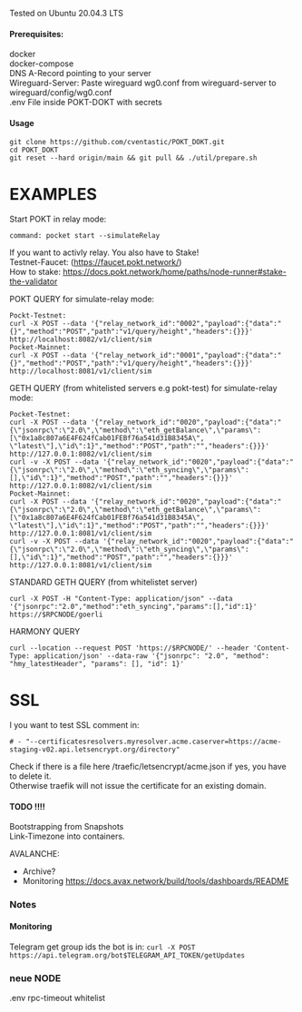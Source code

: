 Tested on Ubuntu 20.04.3 LTS

#### Prerequisites:
docker <br />
docker-compose <br />
DNS A-Record pointing to your server <br />
Wireguard-Server: Paste wireguard wg0.conf from wireguard-server to wireguard/config/wg0.conf <br />
.env File inside POKT-DOKT with secrets <br />

#### Usage

```
git clone https://github.com/cventastic/POKT_DOKT.git
cd POKT_DOKT
git reset --hard origin/main && git pull && ./util/prepare.sh
```

# EXAMPLES

Start POKT in relay mode:
```
command: pocket start --simulateRelay
``` 
If you want to activly relay. You also have to Stake! <br />
Testnet-Faucet: (https://faucet.pokt.network/) <br />
How to stake: https://docs.pokt.network/home/paths/node-runner#stake-the-validator <br />

POKT QUERY for simulate-relay mode:
```
Pockt-Testnet:
curl -X POST --data '{"relay_network_id":"0002","payload":{"data":"{}","method":"POST","path":"v1/query/height","headers":{}}}' http://localhost:8082/v1/client/sim
Pocket-Mainnet:
curl -X POST --data '{"relay_network_id":"0001","payload":{"data":"{}","method":"POST","path":"v1/query/height","headers":{}}}' http://localhost:8081/v1/client/sim
```

GETH QUERY (from whitelisted servers e.g pokt-test) for simulate-relay mode:
```
Pocket-Testnet:
curl -X POST --data '{"relay_network_id":"0020","payload":{"data":"{\"jsonrpc\":\"2.0\",\"method\":\"eth_getBalance\",\"params\":[\"0x1a8c807a6E4F624fCab01FEBf76a541d31B8345A\", \"latest\"],\"id\":1}","method":"POST","path":"","headers":{}}}' http://127.0.0.1:8082/v1/client/sim
curl -v -X POST --data '{"relay_network_id":"0020","payload":{"data":"{\"jsonrpc\":\"2.0\",\"method\":\"eth_syncing\",\"params\":[],\"id\":1}","method":"POST","path":"","headers":{}}}' http://127.0.0.1:8082/v1/client/sim
Pocket-Mainnet:
curl -X POST --data '{"relay_network_id":"0020","payload":{"data":"{\"jsonrpc\":\"2.0\",\"method\":\"eth_getBalance\",\"params\":[\"0x1a8c807a6E4F624fCab01FEBf76a541d31B8345A\", \"latest\"],\"id\":1}","method":"POST","path":"","headers":{}}}' http://127.0.0.1:8081/v1/client/sim
curl -v -X POST --data '{"relay_network_id":"0020","payload":{"data":"{\"jsonrpc\":\"2.0\",\"method\":\"eth_syncing\",\"params\":[],\"id\":1}","method":"POST","path":"","headers":{}}}' http://127.0.0.1:8081/v1/client/sim
```

STANDARD GETH QUERY (from whitelistet server)
```
curl -X POST -H "Content-Type: application/json" --data '{"jsonrpc":"2.0","method":"eth_syncing","params":[],"id":1}' https://$RPCNODE/goerli
```

HARMONY QUERY
```
curl --location --request POST 'https://$RPCNODE/' --header 'Content-Type: application/json' --data-raw '{"jsonrpc": "2.0", "method": "hmy_latestHeader", "params": [], "id": 1}'
```

# SSL
I you want to test SSL comment in:
```
# - "--certificatesresolvers.myresolver.acme.caserver=https://acme-staging-v02.api.letsencrypt.org/directory" 
```
Check if there is a file here /traefic/letsencrypt/acme.json if yes, you have to delete it. <br /> 
Otherwise traefik will not issue the certificate for an existing domain. <br />

#### TODO !!!!
Bootstrapping from Snapshots <br />
Link-Timezone into containers.

AVALANCHE:
- Archive?
- Monitoring https://docs.avax.network/build/tools/dashboards/README

### Notes
#### Monitoring
Telegram get group ids the bot is in:
```curl -X POST https://api.telegram.org/bot$TELEGRAM_API_TOKEN/getUpdates```

### neue NODE
.env
rpc-timeout
whitelist